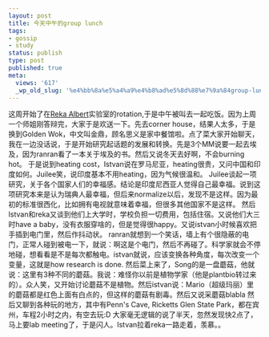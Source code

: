 ```yaml
---
layout: post
title: 今天中午的group lunch
tags:
- gossip
- study
status: publish
type: post
published: true
meta:
  views: '617'
  _wp_old_slug: '%e4%bb%8a%e5%a4%a9%e4%b8%ad%e5%8d%88%e7%9a%84group-lunch'
---
```

这周开始了在<a href="http://www.phys.psu.edu/~ralbert/" target="_blank">Reka Albert</a>实验室的rotation,于是中午被叫去一起吃饭。因为上周一个师姐刚答辩完，大家于是欢送一下。先去corner house，结果人太多，于是换到Golden Wok，中文叫金鼎，顾名思义是家中餐馆啦。点了菜大家开始聊天，我在一边没话说，于是开始研究起话题的发展和转换。先是3个MM说要一起去埃及，因为ranran看了一本关于埃及的书。然后又说冬天去好啊，不会burning hot。
于是说到heating cost，Istvan说在罗马尼亚，heating很贵，又问中国和印度如何。Juilee笑，说印度基本不用heating，因为气候很温和。
Juilee谈起一项研究，关于各个国家人们的幸福感。结论是印度尼西亚人觉得自己最幸福。说到这项研究本来是认为瑞典人最幸福，但后来normalize以后，发现不是这样。因为最初的标准很西化，比如拥有电视就意味着幸福，但很多其他国家不是这样。
然后Istvan和reka又谈到他们上大学时，学校负担一切费用，包括住宿。又说他们大三时have a baby，没有衣服穿啥的，但是觉得很happy。又说istvan小时候喜欢把手插到电门里，然后作抖动状。
ranran就想到一个笑话，墙上有个很隐蔽的电门，正常人碰到被电一下，就说：啊这是个电门，然后不再碰了。科学家就会不停地碰，想看看是不是每次都触电。istvan就说，应该变换各种角度，每次改变一个变量，这就是how research is done.
然后菜上来了，Song的是一盘蘑菇，他就说：这里有3种不同的蘑菇。我说：难怪你以前是植物学家（他是plantbio转过来的）。众人笑，又开始讨论蘑菇不是植物。然后istvan说：Mario（超级玛丽）里的蘑菇都是红色上面有白点的，但这样的蘑菇有剧毒。然后又说采蘑菇blabla
然后又聊到各种玩的地方，其中有Penn's Cave, Ricketts Glen State Park，都在宾州，车程2小时之内，有空去玩:D
大家毫无逻辑的说了半天，忽然发现快2点了，马上要lab meeting了，于是闪人。Istvan拉着reka一路走着，羡慕。。
